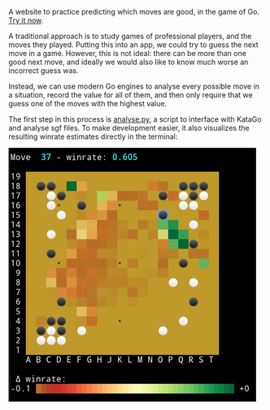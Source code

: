 A website to practice predicting which moves are good, in the game of Go. [Try it now](https://mononofu.github.io/go_guessing/).

A traditional approach is to study games of professional players, and the moves they played. Putting this into an app, we could try to guess the next move in a game. However, this is not ideal: there can be more than one good next move, and ideally we would also like to know much worse an incorrect guess was.

Instead, we can use modern Go engines to analyse every possible move in a situation, record the value for all of them, and then only require that we guess one of the moves with the highest value.

The first step in this process is [analyse.py](analyse.py), a script to interface with KataGo and analyse sgf files. To make development easier, it also visualizes the resulting winrate estimates directly in the terminal:

[![asciicast](images/screenshot.png)](https://asciinema.org/a/YAySVOzlMbY4jr74gnlHJ3vTA?t=3)